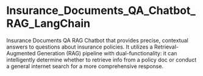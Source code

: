 # Insurance_Documents_QA_Chatbot_RAG_LangChain
Insurance Documents QA RAG Chatbot that provides precise, contextual answers to questions about insurance policies. It utilizes a Retrieval-Augmented Generation (RAG) pipeline with dual-functionality: it can intelligently determine whether to retrieve info from a policy doc or conduct a general internet search for a more comprehensive response.
